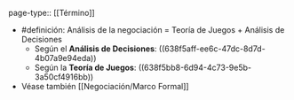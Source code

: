 page-type:: [[Término]]

- #definición: Análisis de la negociación = Teoría de Juegos + Análisis de Decisiones
	- Según el **Análisis de Decisiones**: ((638f5aff-ee6c-47dc-8d7d-4b07a9e94eda))
	- Según la **Teoría de Juegos**: ((638f5bb8-6d94-4c73-9e5b-3a50cf4916bb))
- Véase también [[Negociación/Marco Formal]]